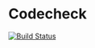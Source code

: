 # Codecheck

[![Build Status](https://travis-ci.com/marcdown/codecheck.svg?branch=master)](https://travis-ci.com/marcdown/codecheck)
